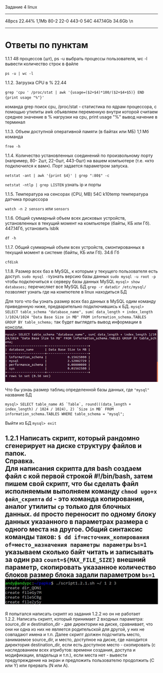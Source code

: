 Задание 4 linux

---

48pcs 22.44% 1,1Mb 80-2 22-0 443-0 54C 447.14Gb 34.6Gb \n

---
# Ответы по пунктам

1.1.1 48 процессов (шт), ps -u выбрать процессы пользователя, wc -l вывести количество строк в файле 

`ps -u | wc -l`

1.1.2. Загрузка CPU в % 22.44

`grep 'cpu ' /proc/stat | awk '{usage=($2+$4)*100/($2+$4+$5)} END {print usage "%"}'`

команда grep поиск cpu, 
/proc/stat - статистика по ядрам процессора, 
с помощью утилиты awk объявляем переменную внутри которой считаем среднее значение в % нагрузки на cpu,
print usage "%" вывод начение в терминал

1.1.3. Объем доступной оперативной памяти (в байтах или МБ) 1,1 Мб команда 

`free -h`

1.1.4. Количество установленных соединений по произвольному порту (например, 80- 2шт, 22-0шт, 443-0шт) на вашем компьютере (т.е. «кто подключился к вам»). Порт задается параметром запуска.

`netstat -ant | awk '{print $4}' | grep ":80$" -c`

`netstat -ntlp | grep LISTEN` узнать ip и порты 

1.1.5. Температура на сенсорах (CPU, MB) 54C k10temp температура датчика процессора

`watch -n 2 sensors` или `sensors`

1.1.6. Общий суммарный объем всех дисковых устройств, установленных в текущий момент на компьютере (байты, КБ или Гб). 447.14Гб, установить lsblk

`df -h`
 
1.1.7. Общий суммарный объем всех устройств, смонтированных в текущий момент в системе (байты, КБ или Гб). 34.6 Гб 

`cfdisk`

1.1.8. Размер всех баз в MySQL, к которым у текущего пользователя есть доступ.
`sudo mysql -V`узнать версию базы данных 
`sudo mysql -u root -p` чтобы подключиться к серверу базы данных MySQL
`mysql> show databases;` перечисляет все MySQL БД
`grep -r datadir /etc/mysql/` позволяет узнать где на компютеле в linux находиться БД

Для того что бы узнать размер всех баз данных в MySQL одим команду приведенную ниже, предварительно подключившись к БД.
`mysql> SELECT table_schema "database_name", sum( data_length + index_length )/1024/1024 "Data Base Size in MB" FROM information_schema.TABLES GROUP BY table_schema;`
так будет выглядеть вывод информации в консоли.
![alt text](https://github.com/andy-ml/dev_ops/blob/main/lab-4/BD1.png)

Что бы узнаь размер таблиц определенной базы данных, где `"mysql"` название БД
```
mysql> SELECT table_name AS `Table`, round(((data_length + index_length) / 1024 / 1024), 2) `Size in MB` FROM information_schema.TABLES WHERE table_schema = "mysql";

```

Выйти из БД `mysql> exit`

1.2.1 Написать скрипт, который рандомно сгенерирует на диске структуру файлов и папок.    
Справка.    
Для написания скрипта для bash создаем файл  c кой первой строкой #!/bin/bash, затем пишем свой скрипт, что бы сделать файл исполняемым выполняем команду `chmod ugo+x файл_скрипта`
`dd` - это команда копирования, аналог утилиты `cp` только для блочных данных. `dd` просто переносит по одному блоку данных указанного в параметрах размера с одного места на другое.
Общий синтаксис команды таков:
`$ dd if=источник_копирования of=место_назначения параметры параметры`
`bs=1` указываем сколько байт читать и записывать за один раз 
`count=${MAX_FILE_SIZE}` внешний параметр, скопировать указанное количество блоков размер блока задали параметром `bs=1`    
![alt text](https://github.com/andy-ml/dev_ops/blob/main/lab-4/script-1.2.1.jpg)    
---
Я попытался написать скрипт из задания 1.2.2 но он не работает    
1.2.2. Написать скрипт, который принимает 2 входных параметра: source_dir и destination_dir - две директории на диске, сравнивает, что они ни одна из них не является родительской для другой, у них не совпадают имена и т.п. Далее скрипт должен подсчитать место, занимаемое source_dir, и место, доступное на диске, где находится директория destination_dir, если есть доступное место - скопировать (с наследованием всех атрибутов: времени создания, доступа и модификации, владельца и т.п.), если места нет - вывести предупреждение на экран и предложить пользователю продолжить (C или Y) или прервать (N или A).
